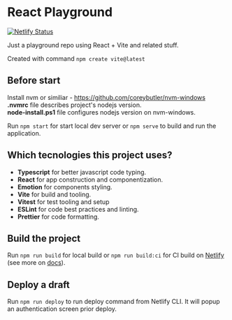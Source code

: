 # React Playground

[![Netlify Status](https://api.netlify.com/api/v1/badges/03e87063-5161-42f8-a543-0c535a43ab61/deploy-status?branch=main)](https://app.netlify.com/sites/gsag-react-pg/deploys)

Just a playground repo using React + Vite and related stuff.

Created with command `npm create vite@latest`

## Before start

Install nvm or similiar - https://github.com/coreybutler/nvm-windows  
**.nvmrc** file describes project's nodejs version.  
**node-install.ps1** file configures nodejs version on nvm-windows.

Run `npm start` for start local dev server or `npm serve` to build and run the application.

## Which tecnologies this project uses?

-   **Typescript** for better javascript code typing.
-   **React** for app construction and componentization.
-   **Emotion** for components styling.
-   **Vite** for build and tooling.
-   **Vitest** for test tooling and setup
-   **ESLint** for code best practices and linting.
-   **Prettier** for code formatting.

## Build the project

Run `npm run build` for local build or `npm run build:ci` for CI build on [Netlify](https://netlify.com/) (see more on [docs](https://docs.netlify.com/get-started/)).

## Deploy a draft

Run `npm run deploy` to run deploy command from Netlify CLI. It will popup an authentication screen prior deploy.
